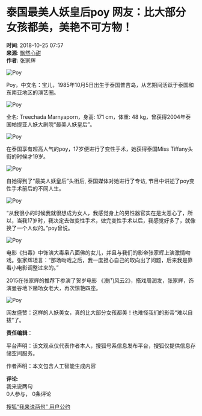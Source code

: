 # 泰国最美人妖皇后poy 网友：比大部分女孩都美，美艳不可方物！

**时间**: 2018-10-25 07:57  
**来源**: [飘然心甜](https://www.163.com/dy/article/DUUSJ50S0517S9EK.html)  
**作者**: 张家辉  

![Poy](https://q8.itc.cn/q_70/images03/20240514/54183401f4a64a1db94417f261d3f349.jpeg)

Poy，中文名：宝儿，1985年10月5日出生于泰国普吉岛，从艺期间活跃于泰国和东南亚地区的演艺圈。

![Poy](https://q1.itc.cn/q_70/images03/20240514/d8ea2ee1113745ff9ea77a18f57a8352.jpeg)

全名: Treechada Marnyaporn，身高: 171 cm，体重: 48 kg，曾获得2004年泰国帕提亚人妖大剧院“最美人妖皇后”。

![Poy](https://q5.itc.cn/q_70/images03/20240514/80f02d32d82e43458048056f6ff7936a.jpeg)

在泰国享有超高人气的poy，17岁便进行了变性手术，她获得泰国Miss Tiffany头衔的时候才19岁。

![Poy](https://q8.itc.cn/q_70/images03/20240514/5a85d45f80be43d8a89f5a5034bf9893.jpeg)

自她得到了“最美人妖皇后”头衔后, 泰国媒体对她进行了专访, 节目中讲述了poy变性手术前后的不同人生。

![Poy](https://q6.itc.cn/q_70/images03/20240514/8d377531a76041fc81863fdeb18afdab.jpeg)

“从我很小的时候我就很想成为女人，我感觉身上的男性器官实在是太恶心了，所以，当我17岁时，我决定去做变性手术，做完变性手术以后，我感觉好多了，就像换了一个人似的。”poy曾说。

![Poy](https://q3.itc.cn/q_70/images03/20240514/fbbd1b0b064f41bfadf3187790290739.jpeg)

电影《扫毒》中饰演大毒枭八面佛的女儿，并且与我们的影帝张家辉上演激情吻戏。张家辉坦言：“那场吻戏之后，我一度担心自己的取向出了问题，后来我是靠看小电影调整过来的。”

2015在张家辉的推荐下参演了贺岁电影 《澳门风云2》，搭戏周润发，张家辉，饰演曼谷地下赌场女老大，再次惊艳四座。

![Poy](https://q4.itc.cn/q_70/images03/20240514/8e58dcf9dccc4959a165a4300c73da5e.jpeg)

网友盛赞：这样的人妖美女，真的比大部分女孩都美！也难怪我们的影帝“难以自拔”了。

**责任编辑**：

平台声明：该文观点仅代表作者本人，搜狐号系信息发布平台，搜狐仅提供信息存储空间服务。

作者声明：本文包含人工智能生成内容

**评论**:  
我来说两句  
0人参与， 0条评论  

[搜狐“我来说两句” 用户公约](http://zt.pinglun.sohu.com/s2014/sljyhgy/index.shtml)